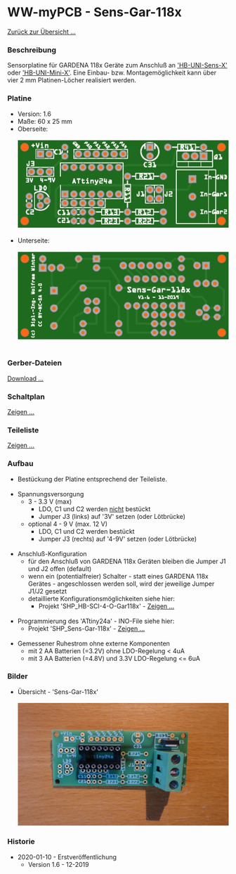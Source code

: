 # WW-myPCB - Sens-Gar-118x

[Zurück zur Übersicht ...](../README.md)

### Beschreibung
Sensorplatine für GARDENA 118x Geräte zum Anschluß an ['HB-UNI-Sens-X'](https://github.com/wolwin/WW-myPCB/blob/master/PCB_HB-UNI-Sens-X/README.md) oder ['HB-UNI-Mini-X'](https://github.com/wolwin/WW-myPCB/blob/master/PCB_HB-UNI-Mini-X/README.md). Eine Einbau- bzw. Montagemöglichkeit kann über vier 2 mm Platinen-Löcher realisiert werden.

### Platine
- Version: 1.6
- Maße: 60 x 25 mm
- Oberseite:
  <br><br>
![WW-myPCB - Sens-Gar-118x - Top](./img/PCB_Sens-Gar-118x_1.6_Top.jpg "Sens-Gar-118x - Top")
<br><br>
- Unterseite:
  <br><br>
![WW-myPCB - Sens-Gar-118x - Bottom](./img/PCB_Sens-Gar-118x_1.6_Bottom.jpg "Sens-Gar-118x - Bottom")
<br><br>

### Gerber-Dateien
[Download ...](./bin/Gerber_Sens-Gar-118x_1.6.zip)

### Schaltplan
[Zeigen ...](./bin/Sens-Gar-118x_1.6.pdf)

### Teileliste
[Zeigen ...](./bin/Sens-Gar-118x_1.6_Teileliste.txt)

### Aufbau
- Bestückung der Platine entsprechend der Teileliste.
<br><br>
- Spannungsversorgung
  - 3 - 3.3 V (max)
    - LDO, C1 und C2 werden <u>nicht</u> bestückt
    - Jumper J3 (links) auf '3V' setzen (oder Lötbrücke)
  - optional 4 - 9 V (max. 12 V)
    - LDO, C1 und C2 werden bestückt
    - Jumper J3 (rechts) auf '4-9V' setzen (oder Lötbrücke)
<br><br>
- Anschluß-Konfiguration
  - für den Anschluß von GARDENA 118x Geräten bleiben die Jumper J1 und J2 offen (default)
  - wenn ein (potentialfreier) Schalter - statt eines GARDENA 118x Gerätes - angeschlossen werden soll, wird der jeweilige Jumper J1/J2 gesetzt
  - detaillierte Konfigurationsmöglichkeiten siehe hier:
    - Projekt 'SHP_HB-SCI-4-O-Gar118x' - [Zeigen ...](https://github.com/wolwin/WW-mySHP/blob/master/SHP_HB-SCI-4-O-Gar118x/README.md)
<br><br>
- Programmierung des 'ATtiny24a' - INO-File siehe hier:
  - Projekt 'SHP_Sens-Gar-118x' - [Zeigen ...](https://github.com/wolwin/WW-mySHP/blob/master/SHP_Sens-Gar-118x/README.md)
<br><br>
- Gemessener Ruhestrom ohne externe Komponenten
  - mit 2 AA Batterien (=3.2V) ohne LDO-Regelung < 4uA
  - mit 3 AA Batterien (=4.8V) und 3.3V LDO-Regelung <= 6uA

### Bilder
- Übersicht - 'Sens-Gar-118x' <br><br>
![WW-myPCB - Sens-Gar-118x](./img/PCB_Sens-Gar-118x_01.jpg "Sens-Gar-118x")

### Historie
- 2020-01-10 - Erstveröffentlichung
  - Version 1.6 - 12-2019
